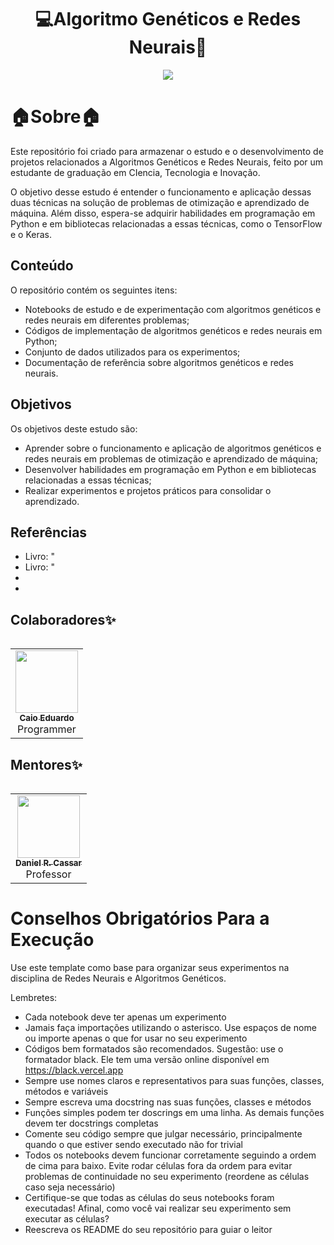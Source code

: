 <h1 align="center"> 💻Algoritmo Genéticos e Redes Neurais🧠 </h1>

<p align="center">
<img src="http://img.shields.io/static/v1?label=STATUS&message=EM%20DESENVOLVIMENTO&color=GREEN&style=for-the-badge"/>
</p>

🏠Sobre🏠	
=================
<body>
	<p>Este repositório foi criado para armazenar o estudo e o desenvolvimento de projetos relacionados a Algoritmos Genéticos e Redes Neurais, feito por um estudante de graduação em CIencia, Tecnologia e Inovação.</p>
	<p>O objetivo desse estudo é entender o funcionamento e aplicação dessas duas técnicas na solução de problemas de otimização e aprendizado de máquina. Além disso, espera-se adquirir habilidades em programação em Python e em bibliotecas relacionadas a essas técnicas, como o TensorFlow e o Keras.</p>
	<h2>Conteúdo</h2>
	<p>O repositório contém os seguintes itens:</p>
	<ul>
		<li>Notebooks de estudo e de experimentação com algoritmos genéticos e redes neurais em diferentes problemas;</li>
		<li>Códigos de implementação de algoritmos genéticos e redes neurais em Python;</li>
		<li>Conjunto de dados utilizados para os experimentos;</li>
		<li>Documentação de referência sobre algoritmos genéticos e redes neurais.</li>
	</ul>
	<h2>Objetivos</h2>
	<p>Os objetivos deste estudo são:</p>
	<ul>
		<li>Aprender sobre o funcionamento e aplicação de algoritmos genéticos e redes neurais em problemas de otimização e aprendizado de máquina;</li>
		<li>Desenvolver habilidades em programação em Python e em bibliotecas relacionadas a essas técnicas;</li>
		<li>Realizar experimentos e projetos práticos para consolidar o aprendizado.</li>
	</ul>
	<h2>Referências</h2>
	<ul>
		<li>Livro: "</li>
		<li>Livro: "</li>
		<li>
		<li>
	</ul>
</body>
</html>


## Colaboradores✨
<!-- ALL-CONTRIBUTORS-LIST:START - Do not remove or modify this section -->
<!-- prettier-ignore-start -->
<!-- markdownlint-disable -->
<table>
  <tr>
<table>
  <tr>
    <td align="center"><a href="https://github.com/CaioHubit"><img src="https://avatars.githubusercontent.com/u/110487580?v=4" width="100px;" alt=""/><br /><sub><b>Caio Eduardo</b></sub></a><br />Programmer</td>
  </tr>
</table>

## Mentores✨
<!-- ALL-MENTORES-LIST:START - Do not remove or modify this section -->
<!-- prettier-ignore-start -->
<!-- markdownlint-disable -->
<table>
  <tr>
<table>
  <tr>
    <td align="center"><a href="https://github.com/drcassar"><img src="https://avatars.githubusercontent.com/u/9871905?v=4" width="100px;" alt=""/><br /><sub><b>Daniel R. Cassar</b></sub></a><br />Professor</td>
      </tr>
</table>
    
# Conselhos Obrigatórios Para a Execução
Use este template como base para organizar seus experimentos na disciplina de Redes Neurais e Algoritmos Genéticos. 

Lembretes:

+ Cada notebook deve ter apenas um experimento
+ Jamais faça importações utilizando o asterisco. Use espaços de nome ou importe apenas o que for usar no seu experimento
+ Códigos bem formatados são recomendados. Sugestão: use o formatador black. Ele tem uma versão online disponível em https://black.vercel.app
+ Sempre use nomes claros e representativos para suas funções, classes, métodos e variáveis
+ Sempre escreva uma docstring nas suas funções, classes e métodos
+ Funções simples podem ter doscrings em uma linha. As demais funções devem ter docstrings completas
+ Comente seu código sempre que julgar necessário, principalmente quando o que estiver sendo executado não for trivial
+ Todos os notebooks devem funcionar corretamente seguindo a ordem de cima para baixo. Evite rodar células fora da ordem para evitar problemas de continuidade no seu experimento (reordene as células caso seja necessário)
+ Certifique-se que todas as células do seus notebooks foram executadas! Afinal, como você vai realizar seu experimento sem executar as células?
+ Reescreva os README do seu repositório para guiar o leitor
